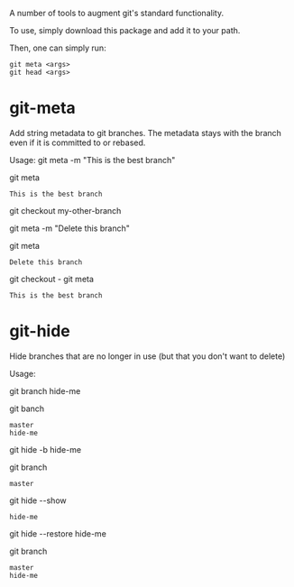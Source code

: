 
A number of tools to augment git's standard functionality.

To use, simply download this package and add it to your path.

Then, one can simply run:

    git meta <args>
    git head <args>


# git-meta
Add string metadata to git branches.  The metadata stays with the branch even if it is committed to or rebased.

Usage:
git meta -m "This is the best branch"

git meta

    This is the best branch

git checkout my-other-branch

git meta -m "Delete this branch"

git meta

    Delete this branch

git checkout -
git meta

    This is the best branch

# git-hide
Hide branches that are no longer in use (but that you don't want to delete)

Usage:

git branch hide-me

git banch

    master
    hide-me

git hide -b hide-me

git branch

    master

git hide --show

    hide-me

git hide --restore hide-me

git branch

    master
    hide-me
